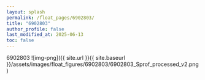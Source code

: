 ```yaml
---
layout: splash
permalink: /float_pages/6902803/
title: "6902803"
author_profile: false
last_modified_at: 2025-06-13
toc: false
---
```

 
6902803
![img-png]({{ site.url }}{{ site.baseurl }}/assets/images/float_figures/6902803/6902803_Sprof_processed_v2.png)